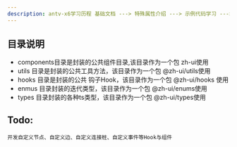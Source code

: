 ```yaml
---
description: antv-x6学习历程 基础文档 ---> 特殊属性介绍 ---> 示例代码学习 ---> 组件化 / Hook化开发
---
```


## 目录说明

- components目录是封装的公共组件目录,该目录作为一个包 zh-ui使用
- utils 目录是封装的公共工具方法，该目录作为一个包 @zh-ui/utils使用
- hooks 目录是封装的公共 钩子Hook，该目录作为一个包 @zh-ui/hooks 使用
- enmus 目录封装的迭代类型，该目录作为一个包 @zh-ui/enums使用
- types 目录封装的各种ts类型，该目录作为一个包 @zh-ui/types使用

## Todo:

    开发自定义节点、自定义边、自定义连接桩、自定义事件等Hook与组件
